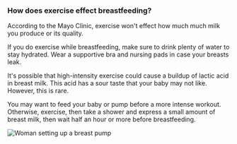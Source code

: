 ### How does exercise effect breastfeeding?

According to the Mayo Clinic, exercise won't effect how much much milk you produce or its quality.

If you do exercise while breastfeeding, make sure to drink plenty of water to stay hydrated. Wear a supportive bra and nursing pads in case your breasts leak.

It's possible that high-intensity exercise could cause a buildup of lactic acid in breast milk. This acid has a sour taste that your baby may not like. However, this is rare.

You may want to feed your baby or pump before a more intense workout. Otherwise, exercise, then take a shower and express a small amount of breast milk, then wait half an hour or more before breastfeeding.

![Woman setting up a breast pump](/images/bjorn_and_breast_pump/pump_holding_tube.jpg)
